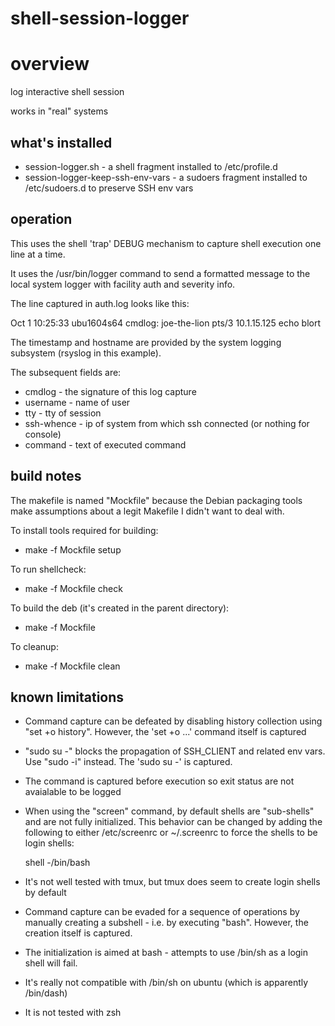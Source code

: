 # shell-session-logger

# overview

log interactive shell session

works in "real" systems

## what's installed
* session-logger.sh - a shell fragment installed to /etc/profile.d
* session-logger-keep-ssh-env-vars - a sudoers fragment installed to /etc/sudoers.d to preserve SSH env vars

## operation

This uses the shell 'trap' DEBUG mechanism to capture shell execution one line at a time.

It uses the /usr/bin/logger command to send a formatted message to the local system logger with facility auth and severity info.

The line captured in auth.log looks like this:

Oct  1 10:25:33 ubu1604s64 cmdlog: joe-the-lion pts/3 10.1.15.125 echo blort

The timestamp and hostname are provided by the system logging subsystem (rsyslog in this example).

The subsequent fields are:

  * cmdlog - the signature of this log capture
  * username - name of user
  * tty - tty of session
  * ssh-whence - ip of system from which ssh connected (or nothing for console)
  * command - text of executed command

## build notes

The makefile is named "Mockfile" because the Debian packaging tools make assumptions about a legit Makefile I didn't want to deal with.

To install tools required for building:
* make -f Mockfile setup

To run shellcheck:
* make -f Mockfile check

To build the deb (it's created in the parent directory):
* make -f Mockfile

To cleanup:
* make -f Mockfile clean

## known limitations

* Command capture can be defeated by disabling history collection using "set +o history". However, the 'set +o ...' command itself is captured

* "sudo su -" blocks the propagation of SSH_CLIENT and related env vars. Use "sudo -i" instead. The 'sudo su -' is captured.

* The command is captured before execution so exit status are not avaialable to be logged

* When using the "screen" command, by default shells are "sub-shells" and are not fully initialized. This behavior can be changed by adding the following to either /etc/screenrc or ~/.screenrc to force the shells to be login shells:

   shell -/bin/bash

* It's not well tested with tmux, but tmux does seem to create login shells by default

* Command capture can be evaded for a sequence of operations by manually creating a subshell - i.e. by executing "bash". However, the creation itself is captured.

* The initialization is aimed at bash - attempts to use /bin/sh as a login shell will fail.

* It's really not compatible with /bin/sh on ubuntu (which is apparently /bin/dash)

* It is not tested with zsh
